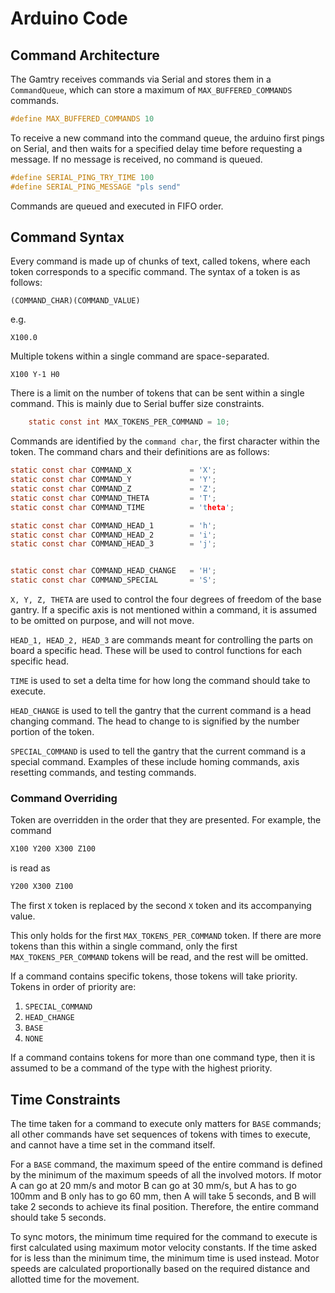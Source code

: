 # Arduino Code


## Command Architecture

The Gamtry receives commands via Serial and stores them in a `CommandQueue`, which can store a maximum of `MAX_BUFFERED_COMMANDS` commands.


```c
#define MAX_BUFFERED_COMMANDS 10
```


To receive a new command into the command queue, the arduino first pings on Serial, and then waits for a specified delay time before requesting a message. If no message is received, no command is queued.



```c
#define SERIAL_PING_TRY_TIME 100
#define SERIAL_PING_MESSAGE "pls send"
```

Commands are queued and executed in FIFO order.


## Command Syntax

Every command is made up of chunks of text, called tokens, where each token corresponds to a specific command. The syntax of a token is as follows:


```
(COMMAND_CHAR)(COMMAND_VALUE)
```

e.g.
```
X100.0
```

Multiple tokens within a single command are space-separated.

```
X100 Y-1 H0
```

There is a limit on the number of tokens that can be sent within a single command. This is mainly due to Serial buffer size constraints.

```c
    static const int MAX_TOKENS_PER_COMMAND = 10;
```


Commands are identified by the `command char`, the first character within the token. The command chars and their definitions are as follows:

```c
static const char COMMAND_X             = 'X';
static const char COMMAND_Y             = 'Y';
static const char COMMAND_Z             = 'Z';
static const char COMMAND_THETA         = 'T';
static const char COMMAND_TIME          = 'theta';

static const char COMMAND_HEAD_1        = 'h';
static const char COMMAND_HEAD_2        = 'i';
static const char COMMAND_HEAD_3        = 'j';


static const char COMMAND_HEAD_CHANGE   = 'H';
static const char COMMAND_SPECIAL       = 'S';
```


`X, Y, Z, THETA` are used to control the four degrees of freedom of the base gantry. If a specific axis is not mentioned within a command, it is assumed to be omitted on purpose, and will not move.


`HEAD_1, HEAD_2, HEAD_3` are commands meant for controlling the parts on board a specific head. These will be used to control functions for each specific head.


`TIME` is used to set a delta time for how long the command should take to execute.

`HEAD_CHANGE` is used to tell the gantry that the current command is a head changing command. The head to change to is signified by the number portion of the token.

`SPECIAL_COMMAND` is used to tell the gantry that the current command is a special command. Examples of these include homing commands, axis resetting commands, and testing commands.



### Command Overriding

Token are overridden in the order that they are presented. For example, the command

```c
X100 Y200 X300 Z100
```

is read as 

```c
Y200 X300 Z100
```

The first `X` token is replaced by the second `X` token and its accompanying value.

This only holds for the first `MAX_TOKENS_PER_COMMAND` token. If there are more tokens than this within a single command, only the first `MAX_TOKENS_PER_COMMAND` tokens will be read, and the rest will be omitted.

If a command contains specific tokens, those tokens will take priority. Tokens in order of priority are:

1. `SPECIAL_COMMAND`
2. `HEAD_CHANGE`
3. `BASE`
4. `NONE`

If a command contains tokens for more than one command type, then it is assumed to be a command of the type with the highest priority.




## Time Constraints


The time taken for a command to execute only matters for `BASE` commands; all other commands have set sequences of tokens with times to execute, and cannot have a time set in the command itself. 

For a `BASE` command, the maximum speed of the entire command is defined by the minimum of the maximum speeds of all the involved motors. If motor A can go at 20 mm/s and motor B can go at 30 mm/s, but A has to go 100mm and B only has to go 60 mm, then A will take 5 seconds, and B will take 2 seconds to achieve its final position. Therefore, the entire command should take 5 seconds.

To sync motors, the minimum time required for the command to execute is first calculated using maximum motor velocity constants. If the time asked for is less than the minimum time, the minimum time is used instead. Motor speeds are calculated proportionally based on the required distance and allotted time for the movement.

